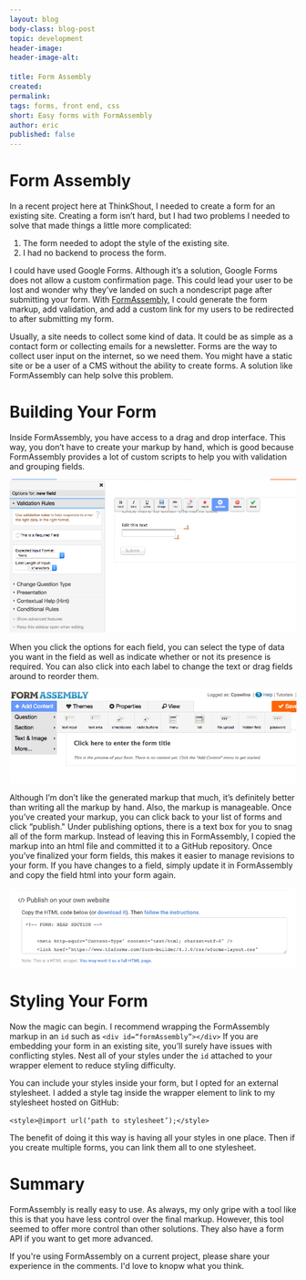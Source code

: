 ```yaml
---
layout: blog
body-class: blog-post
topic: development
header-image:
header-image-alt:

title: Form Assembly
created:
permalink: 
tags: forms, front end, css
short: Easy forms with FormAssembly
author: eric
published: false
---
```


# Form Assembly

In a recent project here at ThinkShout, I needed to create a form for an existing site. Creating a form isn’t hard, but I had two problems I needed to solve that made things a little more complicated: 

1) The form needed to adopt the style of the existing site. 
2) I had no backend to process the form.

I could have used Google Forms. Although it’s a solution, Google Forms does not allow a custom confirmation page. This could lead your user to be lost and wonder why they’ve landed on such a nondescript page after submitting your form. With [FormAssembly](https://www.formassembly.com/), I could generate the form markup, add validation, and add a custom link for my users to be redirected to after submitting my form.

Usually, a site needs to collect some kind of data. It could be as simple as a contact form or collecting emails for a newsletter.  Forms are the way to collect user input on the internet, so we need them. You might have a static site or be a user of a CMS without the ability to create forms. A solution like FormAssembly can help solve this problem.

# Building Your Form
Inside FormAssembly, you have access to a drag and drop interface. This way, you don’t have to create your markup by hand, which is good because FormAssembly provides a lot of custom scripts to help you with validation and grouping fields. 

![Form assembly validation](/assets/images/blog/formassembly-validation.png)

When you click the options for each field, you can select the type of data you want in the field as well as indicate whether or not its presence is required. You can also click into each label to change the text or drag fields around to reorder them.

![Form assembly add fields](/assets/images/blog/formassembly-add-fields.png)

Although I’m don’t like the generated markup that much, it’s definitely better than writing all the markup by hand. Also, the markup is manageable. Once you’ve created your markup, you can click back to your list of forms and click “publish." Under publishing options, there is a text box for you to snag all of the form markup. Instead of leaving this in FormAssembly, I copied the markup into an html file and committed it to a GitHub repository. Once you’ve finalized your form fields, this makes it easier to manage revisions to your form. If you have changes to a field, simply update it in FormAssembly and copy the field html into your form again.

![Form assembly publishing](/assets/images/blog/formassembly-publishing.png)

# Styling Your Form
Now the magic can begin. I recommend wrapping the FormAssembly markup in an `id` such as `<div id=“formAssembly”></div>` If you are embedding your form in an existing site, you’ll surely have issues with conflicting styles. Nest all of your styles under the `id` attached to your wrapper element to reduce styling difficulty.  

You can include your styles inside your form, but I opted for an external stylesheet.  I added a style tag inside the wrapper element to link to my stylesheet hosted on GitHub:

`<style>@import url(‘path to stylesheet’);</style>`

The benefit of doing it this way is having all your styles in one place. Then if you create multiple forms, you can link them all to one stylesheet.

# Summary
FormAssembly is really easy to use. As always, my only gripe with a tool like this is that you have less control over the final markup. However, this tool seemed to offer more control than other solutions. They also have a form API if you want to get more advanced. 

If you're using FormAssembly on a current project, please share your experience in the comments. I'd love to knopw what you think.


